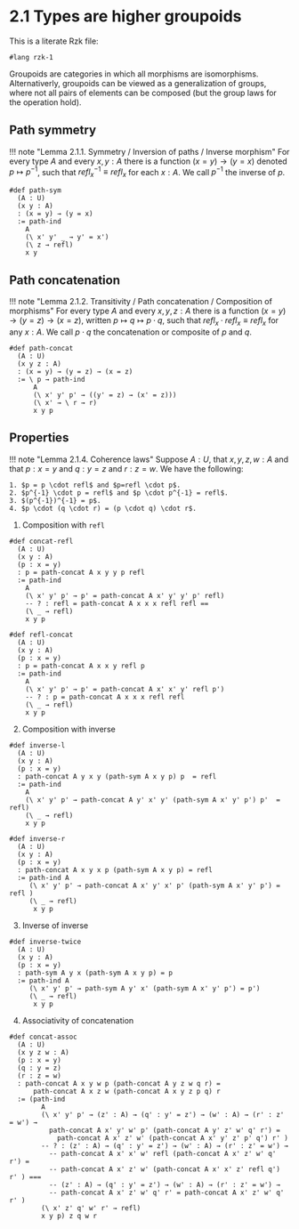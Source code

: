 # 2.1 Types are higher groupoids

This is a literate Rzk file:

```rzk
#lang rzk-1
```

Groupoids are categories in which all morphisms are isomorphisms.
Alternativerly, groupoids can be viewed as a generalization of groups, where not all pairs of elements can be composed
(but the group laws for the operation hold).

## Path symmetry
!!! note "Lemma 2.1.1. Symmetry / Inversion of paths / Inverse morphism"
    For every type $A$ and every $x, y : A$ there is a function $(x = y) \to (y = x)$
    denoted $p \mapsto p^{-1}$, such that $refl_x^{-1} \equiv refl_x$ for each $x : A$. We call $p^{-1}$ the inverse of $p$.

```rzk
#def path-sym
  (A : U)
  (x y : A)
  : (x = y) → (y = x)
  := path-ind 
    A 
    (\ x' y' _ → y' = x') 
    (\ z → refl) 
    x y
```

## Path concatenation
!!! note "Lemma 2.1.2. Transitivity / Path concatenation / Composition of morphisms"
    For every type $A$ and every $x, y, z : A$ there is a function $(x = y) \to (y = z) \to (x = z)$,
    written $p \mapsto q \mapsto p \cdot q$, such that $refl_x \cdot refl_x \equiv refl_x$ for any $x : A$. 
    We call $p \cdot q$ the concatenation or composite of $p$ and $q$.

```rzk
#def path-concat
  (A : U)
  (x y z : A)
  : (x = y) → (y = z) → (x = z)
  := \ p → path-ind 
      A 
      (\ x' y' p' → ((y' = z) → (x' = z)))
      (\ x' → \ r → r)
      x y p
```


## Properties
!!! note "Lemma 2.1.4. Coherence laws"
    Suppose $A : U$, that $x, y, z, w : A$ and that $p : x = y$ and $q : y = z$ and $r : z = w$. We
    have the following:

    1. $p = p \cdot refl$ and $p=refl \cdot p$.
    2. $p^{-1} \cdot p = refl$ and $p \cdot p^{-1} = refl$. 
    3. $(p^{-1})^{-1} = p$.
    4. $p \cdot (q \cdot r) = (p \cdot q) \cdot r$.

1. Composition with `refl`
```rzk
#def concat-refl
  (A : U)
  (x y : A)
  (p : x = y)
  : p = path-concat A x y y p refl
  := path-ind 
    A
    (\ x' y' p' → p' = path-concat A x' y' y' p' refl)
    -- ? : refl = path-concat A x x x refl refl ==
    (\ _ → refl)
    x y p

#def refl-concat
  (A : U)
  (x y : A)
  (p : x = y)
  : p = path-concat A x x y refl p
  := path-ind 
    A
    (\ x' y' p' → p' = path-concat A x' x' y' refl p')
    -- ? : p = path-concat A x x x refl refl
    (\ _ → refl)
    x y p
```

2. Composition with inverse
```rzk    
#def inverse-l
  (A : U)
  (x y : A)
  (p : x = y)
  : path-concat A y x y (path-sym A x y p) p  = refl
  := path-ind
    A
    (\ x' y' p' → path-concat A y' x' y' (path-sym A x' y' p') p'  = refl)
    (\ _ → refl)
    x y p
 
#def inverse-r
  (A : U)
  (x y : A)
  (p : x = y)
  : path-concat A x y x p (path-sym A x y p) = refl
  := path-ind A
     (\ x' y' p' → path-concat A x' y' x' p' (path-sym A x' y' p') = refl )
     (\ _ → refl)
      x y p
```

3. Inverse of inverse
```rzk
#def inverse-twice
  (A : U)
  (x y : A)
  (p : x = y)
  : path-sym A y x (path-sym A x y p) = p
  := path-ind A
     (\ x' y' p' → path-sym A y' x' (path-sym A x' y' p') = p')
     (\ _ → refl)
      x y p
```

4. Associativity of concatenation
```rzk
#def concat-assoc
  (A : U)
  (x y z w : A)
  (p : x = y)
  (q : y = z)
  (r : z = w)
  : path-concat A x y w p (path-concat A y z w q r) = 
      path-concat A x z w (path-concat A x y z p q) r 
  := (path-ind 
        A
        (\ x' y' p' → (z' : A) → (q' : y' = z') → (w' : A) → (r' : z' = w') →
          path-concat A x' y' w' p' (path-concat A y' z' w' q' r') = 
            path-concat A x' z' w' (path-concat A x' y' z' p' q') r' )
        -- ? : (z' : A) → (q' : y' = z') → (w' : A) → (r' : z' = w') →
          -- path-concat A x' x' w' refl (path-concat A x' z' w' q' r') = 
          -- path-concat A x' z' w' (path-concat A x' x' z' refl q') r' ) ===
          -- (z' : A) → (q' : y' = z') → (w' : A) → (r' : z' = w') →
          -- path-concat A x' z' w' q' r' = path-concat A x' z' w' q' r' )
        (\ x' z' q' w' r' → refl)
        x y p) z q w r
```